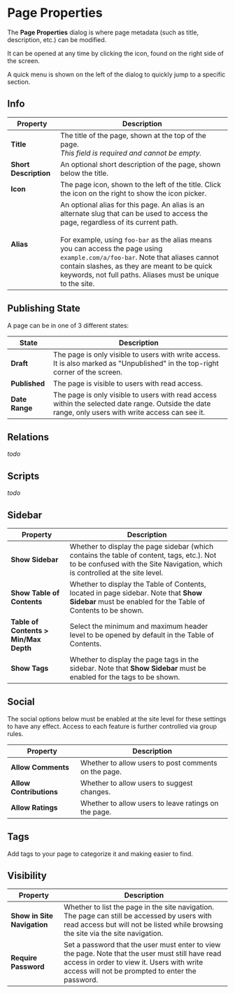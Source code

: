# Page Properties

The **Page Properties** dialog is where page metadata (such as title, description, etc.) can be modified.

It can be opened at any time by clicking the <i class="las la-pen-nib icon-lg icon-orange icon-border"></i> icon, found on the right side of the screen.

A quick menu is shown on the left of the dialog to quickly jump to a specific section.

## Info

| Property | Description |
|---|---|
| **Title** | The title of the page, shown at the top of the page.<br>*This field is required and cannot be empty.* |
| **Short Description** | An optional short description of the page, shown below the title. |
| **Icon** | The page icon, shown to the left of the title. Click the icon on the right to show the icon picker. |
| **Alias** | An optional alias for this page. An alias is an alternate slug that can be used to access the page, regardless of its current path.<br><br>For example, using `foo-bar` as the alias means you can access the page using `example.com/a/foo-bar`. Note that aliases cannot contain slashes, as they are meant to be quick keywords, not full paths. Aliases must be unique to the site. |

## Publishing State

A page can be in one of 3 different states:

| State | Description |
|---|---|
| **Draft** | The page is only visible to users with write access. It is also marked as "Unpublished" in the top-right corner of the screen. |
| **Published** | The page is visible to users with read access. |
| **Date Range** | The page is only visible to users with read access within the selected date range. Outside the date range, only users with write access can see it. |

## Relations

*todo*

## Scripts

*todo*

## Sidebar

| Property | Description |
|---|---|
| **Show Sidebar** | Whether to display the page sidebar (which contains the table of content, tags, etc.). Not to be confused with the Site Navigation, which is controlled at the site level. |
| **Show Table of Contents** | Whether to display the Table of Contents, located in page sidebar. Note that **Show Sidebar** must be enabled for the Table of Contents to be shown. |
| **Table of Contents > Min/Max Depth** | Select the minimum and maximum header level to be opened by default in the Table of Contents. |
| **Show Tags** | Whether to display the page tags in the sidebar. Note that **Show Sidebar** must be enabled for the tags to be shown. |

## Social

The social options below must be enabled at the site level for these settings to have any effect. Access to each feature is further controlled via group rules.

| Property | Description |
|---|---|
| **Allow Comments** | Whether to allow users to post comments on the page. |
| **Allow Contributions** | Whether to allow users to suggest changes. |
| **Allow Ratings** | Whether to allow users to leave ratings on the page. |

## Tags

Add tags to your page to categorize it and making easier to find.

## Visibility

| Property | Description |
|---|---|
| **Show in Site Navigation** | Whether to list the page in the site navigation. The page can still be accessed by users with read access but will not be listed while browsing the site via the site navigation. |
| **Require Password** | Set a password that the user must enter to view the page. Note that the user must still have read access in order to view it. Users with write access will not be prompted to enter the password. |